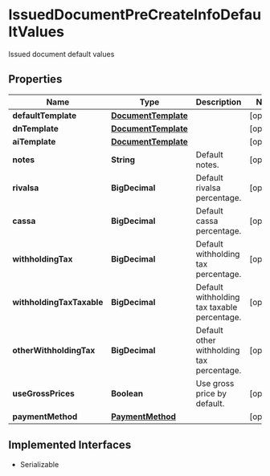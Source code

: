 

# IssuedDocumentPreCreateInfoDefaultValues

Issued document default values

## Properties

| Name | Type | Description | Notes |
|------------ | ------------- | ------------- | -------------|
|**defaultTemplate** | [**DocumentTemplate**](DocumentTemplate.md) |  |  [optional] |
|**dnTemplate** | [**DocumentTemplate**](DocumentTemplate.md) |  |  [optional] |
|**aiTemplate** | [**DocumentTemplate**](DocumentTemplate.md) |  |  [optional] |
|**notes** | **String** | Default notes. |  [optional] |
|**rivalsa** | **BigDecimal** | Default rivalsa percentage. |  [optional] |
|**cassa** | **BigDecimal** | Default cassa percentage. |  [optional] |
|**withholdingTax** | **BigDecimal** | Default withholding tax percentage. |  [optional] |
|**withholdingTaxTaxable** | **BigDecimal** | Default withholding tax taxable percentage. |  [optional] |
|**otherWithholdingTax** | **BigDecimal** | Default other withholding tax percentage. |  [optional] |
|**useGrossPrices** | **Boolean** | Use gross price by default. |  [optional] |
|**paymentMethod** | [**PaymentMethod**](PaymentMethod.md) |  |  [optional] |


## Implemented Interfaces

* Serializable


